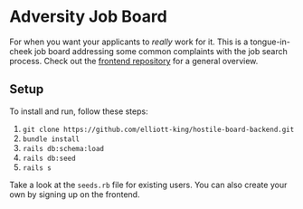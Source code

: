 # Adversity Job Board

For when you want your applicants to _really_ work for it. This is a tongue-in-cheek job board addressing some common complaints with the job search process. Check out the [frontend repository](https://github.com/elliott-king/adversity-board-frontend) for a general overview.

## Setup

To install and run, follow these steps:
1. `git clone https://github.com/elliott-king/hostile-board-backend.git`
2. `bundle install`
3. `rails db:schema:load`
4. `rails db:seed`
5. `rails s`

Take a look at the `seeds.rb` file for existing users. You can also create your own by signing up on the frontend.
